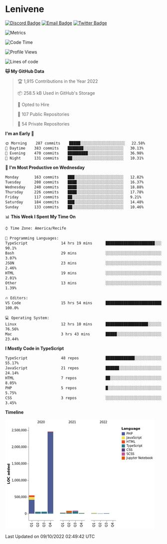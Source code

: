 # Lenivene

[![Discord Badge](https://img.shields.io/badge/-Lenivene%230715-black?style=flat-square&logo=Discord&logoColor=white)](http://discord.com/)
[![Email Badge](https://img.shields.io/badge/-lenivene@msn.com-black?style=flat-square&logo=Gmail&logoColor=white&link=mailto:lenivene@msn.com)](mailto:lenivene@msn.com)
[![Twitter Badge](https://img.shields.io/badge/-@enevinel-black?style=flat-square&logo=twitter&logoColor=white&link=https://twitter.com/enevinel)](https://twitter.com/enevinel)

<!-- https://github-readme-stats.vercel.app/api?username=lenivene&show_icons=true -->

<img src="https://metrics.lecoq.io/lenivene?template=classic&config.timezone=America%2FRecife" alt="Metrics" />

<!--START_SECTION:waka-->
![Code Time](http://img.shields.io/badge/Code%20Time-803%20hrs%2028%20mins-blue)

![Profile Views](http://img.shields.io/badge/Profile%20Views-1-blue)

![Lines of code](https://img.shields.io/badge/From%20Hello%20World%20I%27ve%20Written-3%20Million%20lines%20of%20code-blue)

**🐱 My GitHub Data** 

> 🏆 1,915 Contributions in the Year 2022
 > 
> 📦 258.5 kB Used in GitHub's Storage 
 > 
> 💼 Opted to Hire
 > 
> 📜 107 Public Repositories 
 > 
> 🔑 54 Private Repositories  
 > 
**I'm an Early 🐤** 

```text
🌞 Morning    287 commits    █████░░░░░░░░░░░░░░░░░░░░   22.58% 
🌆 Daytime    383 commits    ███████░░░░░░░░░░░░░░░░░░   30.13% 
🌃 Evening    470 commits    █████████░░░░░░░░░░░░░░░░   36.98% 
🌙 Night      131 commits    ██░░░░░░░░░░░░░░░░░░░░░░░   10.31%

```
📅 **I'm Most Productive on Wednesday** 

```text
Monday       163 commits    ███░░░░░░░░░░░░░░░░░░░░░░   12.82% 
Tuesday      208 commits    ████░░░░░░░░░░░░░░░░░░░░░   16.37% 
Wednesday    240 commits    ████░░░░░░░░░░░░░░░░░░░░░   18.88% 
Thursday     226 commits    ████░░░░░░░░░░░░░░░░░░░░░   17.78% 
Friday       117 commits    ██░░░░░░░░░░░░░░░░░░░░░░░   9.21% 
Saturday     184 commits    ███░░░░░░░░░░░░░░░░░░░░░░   14.48% 
Sunday       133 commits    ██░░░░░░░░░░░░░░░░░░░░░░░   10.46%

```


📊 **This Week I Spent My Time On** 

```text
⌚︎ Time Zone: America/Recife

💬 Programming Languages: 
TypeScript               14 hrs 19 mins      ██████████████████████░░░   90.1% 
Bash                     29 mins             ░░░░░░░░░░░░░░░░░░░░░░░░░   3.07% 
JSON                     23 mins             ░░░░░░░░░░░░░░░░░░░░░░░░░   2.46% 
HTML                     19 mins             ░░░░░░░░░░░░░░░░░░░░░░░░░   2.01% 
Other                    13 mins             ░░░░░░░░░░░░░░░░░░░░░░░░░   1.39%

🔥 Editors: 
VS Code                  15 hrs 54 mins      █████████████████████████   100.0%

💻 Operating System: 
Linux                    12 hrs 10 mins      ███████████████████░░░░░░   76.56% 
Mac                      3 hrs 43 mins       █████░░░░░░░░░░░░░░░░░░░░   23.44%

```

**I Mostly Code in TypeScript** 

```text
TypeScript               48 repos            █████████████░░░░░░░░░░░░   55.17% 
JavaScript               21 repos            ██████░░░░░░░░░░░░░░░░░░░   24.14% 
HTML                     7 repos             ██░░░░░░░░░░░░░░░░░░░░░░░   8.05% 
PHP                      5 repos             █░░░░░░░░░░░░░░░░░░░░░░░░   5.75% 
CSS                      3 repos             ░░░░░░░░░░░░░░░░░░░░░░░░░   3.45%

```


**Timeline**

![Chart not found](https://raw.githubusercontent.com/lenivene/lenivene/master/charts/bar_graph.png) 


 Last Updated on 09/10/2022 02:49:42 UTC
<!--END_SECTION:waka-->